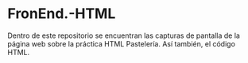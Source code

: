 # FronEnd.-HTML
Dentro de este repositorio se encuentran las capturas de pantalla de la página web sobre la práctica HTML Pastelería. Así también, el código HTML.
